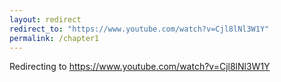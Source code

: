 ```yaml
---
layout: redirect
redirect_to: "https://www.youtube.com/watch?v=Cjl8lNl3W1Y"
permalink: /chapter1
---
```


Redirecting to <a href="https://www.youtube.com/watch?v=Cjl8lNl3W1Y">https://www.youtube.com/watch?v=Cjl8lNl3W1Y</a>
